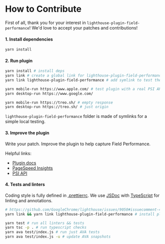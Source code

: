 # How to Contribute

First of all, thank you for your interest in `lighthouse-plugin-field-performance`!
We'd love to accept your patches and contributions!

#### 1. Install dependencies

```bash
yarn install
```

#### 2. Run plugin

```bash
yarn install # install deps
yarn link # create a global link for lighthouse-plugin-field-performance
yarn link lighthouse-plugin-field-performance # add symlink to test the plugin locally

yarn mobile-run https://www.apple.com/ # test plugin with a real PSI API response
yarn desktop-run https://www.google.com/

yarn mobile-run https://treo.sh/ # empty response
yarn desktop-run https://treo.sh/ # just origin
```

`lighthouse-plugin-field-performance` folder is made of symlinks for a simple local testing.

#### 3. Improve the plugin

Write your patch. Improve the plugin to help capture Field Performance.

Helpful links:

- [Plugin docs](https://github.com/GoogleChrome/lighthouse/blob/master/docs/plugins.md)
- [PageSpeed Insights](https://developers.google.com/speed/pagespeed/insights)
- [PSI API](https://developers.google.com/speed/docs/insights/v5/get-started)

#### 4. Tests and linters

Coding style is fully defined in [.prettierrc](./.prettierrc).
We use [JSDoc](http://usejsdoc.org/) with [TypeScript](https://github.com/Microsoft/TypeScript/wiki/JSDoc-support-in-JavaScript) for linting and annotations.

```bash
# https://github.com/GoogleChrome/lighthouse/issues/9050#issuecomment-495678706
yarn link && yarn link lighthouse-plugin-field-performance # install plugin locally

yarn test # run all linters && tests
yarn tsc -p . # run typescript checks
yarn ava test/index.js # run just AVA tests
yarn ava test/index.js -u # update AVA snapshots
```
